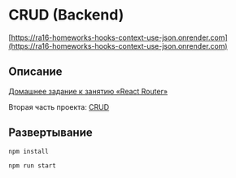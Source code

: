 # CRUD (Backend)

[https://ra16-homeworks-hooks-context-use-json.onrender.com](https://ra16-homeworks-hooks-context-use-json.onrender.com)

## Описание

[Домашнее задание к занятию «React Router»](https://github.com/netology-code/ra16-homeworks/tree/ra-51/router/crud)

Вторая часть проекта: [CRUD](https://github.com/neondoll/ra16-homeworks-router-crud)

## Развертывание

```npm install```

```npm run start```